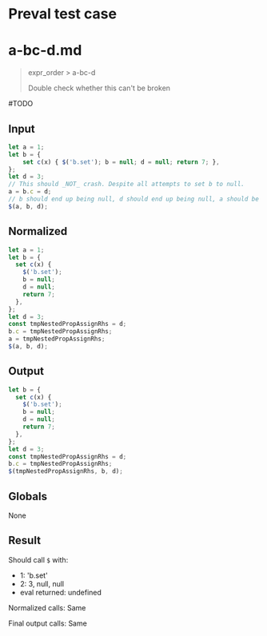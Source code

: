 # Preval test case

# a-bc-d.md

> expr_order > a-bc-d
>
> Double check whether this can't be broken

#TODO

## Input

`````js filename=intro
let a = 1;
let b = {
    set c(x) { $('b.set'); b = null; d = null; return 7; },
};
let d = 3;
// This should _NOT_ crash. Despite all attempts to set b to null.
a = b.c = d;
// b should end up being null, d should end up being null, a should be 3.
$(a, b, d);
`````

## Normalized

`````js filename=intro
let a = 1;
let b = {
  set c(x) {
    $('b.set');
    b = null;
    d = null;
    return 7;
  },
};
let d = 3;
const tmpNestedPropAssignRhs = d;
b.c = tmpNestedPropAssignRhs;
a = tmpNestedPropAssignRhs;
$(a, b, d);
`````

## Output

`````js filename=intro
let b = {
  set c(x) {
    $('b.set');
    b = null;
    d = null;
    return 7;
  },
};
let d = 3;
const tmpNestedPropAssignRhs = d;
b.c = tmpNestedPropAssignRhs;
$(tmpNestedPropAssignRhs, b, d);
`````

## Globals

None

## Result

Should call `$` with:
 - 1: 'b.set'
 - 2: 3, null, null
 - eval returned: undefined

Normalized calls: Same

Final output calls: Same
